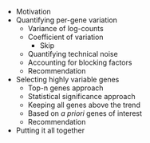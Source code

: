 - Motivation
- Quantifying per-gene variation
  - Variance of log-counts
  - Coefficient of variation
    - Skip
  - Quantifying technical noise
  - Accounting for blocking factors
  - Recommendation
- Selecting highly variable genes
  - Top-n genes approach
  - Statistical significance approach
  - Keeping all genes above the trend
  - Based on *a priori* genes of interest
  - Recommendation
- Putting it all together
